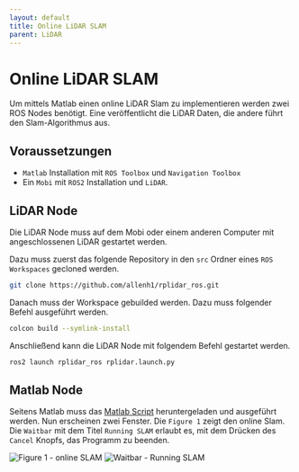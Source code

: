 ```yaml
---
layout: default
title: Online LiDAR SLAM
parent: LiDAR
---
```


# Online LiDAR SLAM

Um mittels Matlab einen online LiDAR Slam zu implementieren werden zwei ROS Nodes benötigt. Eine veröffentlicht die LiDAR Daten, die andere führt den Slam-Algorithmus aus.

## Voraussetzungen

- `Matlab` Installation mit `ROS Toolbox` und `Navigation Toolbox`
- Ein `Mobi` mit `ROS2` Installation und `LiDAR`.

## LiDAR Node

Die LiDAR Node muss auf dem Mobi oder einem anderen Computer mit angeschlossenen LiDAR gestartet werden.

Dazu muss zuerst das folgende Repository in den `src` Ordner eines `ROS Workspaces` gecloned werden.

```bash
git clone https://github.com/allenh1/rplidar_ros.git
```

Danach muss der Workspace gebuilded werden. Dazu muss folgender Befehl ausgeführt werden.

```bash
colcon build --symlink-install
```

Anschließend kann die LiDAR Node mit folgendem Befehl gestartet werden.

```bash
ros2 launch rplidar_ros rplidar.launch.py
```

## Matlab Node

Seitens Matlab muss das [Matlab Script](https://github.com/Flo2410/MobiController-Docs/blob/main/assets/code/matlab/lidar_online.m) heruntergeladen und ausgeführt werden.
Nun erscheinen zwei Fenster. Die `Figure 1` zeigt den online Slam. Die `Waitbar` mit dem Titel `Running SLAM` erlaubt es, mit dem Drücken des `Cancel` Knopfs, das Programm zu beenden.

![Figure 1 - online SLAM]({{site.url}}/assets/imgs/lidar/matlab_slam_figure.png "Figure 1")
![Waitbar - Running SLAM]({{site.url}}/assets/imgs/lidar/matlab_cancel_running_slam.png "Waitbar")
